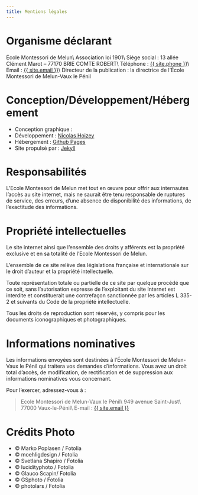 ```yaml
---
title: Mentions légales
---
```


# Organisme déclarant

École Montessori de Melun\\
Association loi 1901\\
Siège social : 13 allée Clément Marot – 77170 BRIE COMTE ROBERT\\
Téléphone : <a href="tel:{{ site.phone }}">{{ site.phone }}</a>\\
Email : <a href="mailto:{{ site.email }}">{{ site.email }}</a>\\
Directeur de la publication : la directrice de l’École Montessori de Melun-Vaux le Pénil

# Conception/Développement/Hébergement

- Conception graphique :
- Développement : [Nicolas Hoizey](https://nicolas-hoizey.com/)
- Hébergement : [Github Pages](https://pages.github.com/)
- Site propulsé par : [Jekyll](http://jekyllrb.com/)

# Responsabilités

L’Ecole Montessori de Melun met tout en œuvre pour offrir aux internautes l’accès au site internet, mais ne saurait être tenu responsable de ruptures de service, des erreurs, d’une absence de disponibilité des informations, de l’exactitude des informations.

# Propriété intellectuelles

Le site internet ainsi que l’ensemble des droits y afférents est la propriété exclusive et en sa totalité de l’Ecole Montessori de Melun.

L’ensemble de ce site relève des législations française et internationale sur le droit d’auteur et la propriété intellectuelle.

Toute représentation totale ou partielle de ce site par quelque procédé que ce soit, sans l’autorisation expresse de l’exploitant du site Internet est interdite et constituerait une contrefaçon sanctionnée par les articles L 335-2 et suivants du Code de la propriété intellectuelle.

Tous les droits de reproduction sont réservés, y compris pour les documents iconographiques et photographiques.

# Informations nominatives

Les informations envoyées sont destinées à l’École Montessori de Melun-Vaux le Pénil qui traitera vos demandes d’informations. Vous avez un droit total d’accès, de modification, de rectification et de suppression aux informations nominatives vous concernant.

Pour l’exercer, adressez-vous à :
> Ecole Montessori de Melun-Vaux le Pénil\\
> 949 avenue Saint-Just\\
> 77000 Vaux-le-Pénil\\
> E-mail : <a href="mailto:{{ site.email }}">{{ site.email }}</a>

# Crédits Photo

- © Marko Poplasen / Fotolia
- © moehligdesign / Fotolia
- © Svetlana Shapiro / Fotolia
- © lucidityphoto / Fotolia
- © Glauco Scapin/ Fotolia
- © GSphoto / Fotolia
- © photolars / Fotolia

